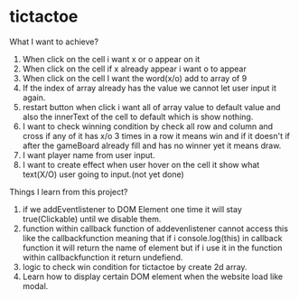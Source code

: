 # tictactoe
What I want to achieve?
1. When click on the cell i want x or o appear on it
2. When click on the cell if x already appear i want o to appear
3. When click on the cell I want the word(x/o) add to array of 9
4. If the index of array already has the value we cannot let user input it again.
5. restart button when click i want all of array value to default value and also the innerText of the cell to default which is show nothing.
6. I want to check winning condition by check all row and column and cross if any of it has x/o 3 times in a row it means win and if it doesn't if after the gameBoard already fill and has no winner yet it means draw.
7. I want player name from user input.
8. I want to create effect when user hover on the cell it show what text(X/O) user going to input.(not yet done)


Things I learn from this project?
1. if we addEventlistener to DOM Element one time it will stay true(Clickable) until we disable them.
2. function within callback function of addevenlistener cannot access this like the callbackfunction meaning that if i console.log(this) in callback function it will return the name of element but if i use it in the function within callbackfunction it return undefiend.
3. logic to check win condition for tictactoe by create 2d array.
4. Learn how to display certain DOM element when the website load like modal.
